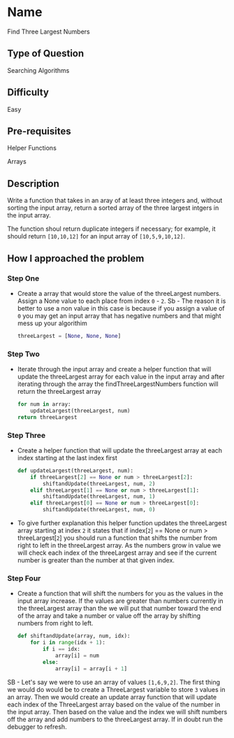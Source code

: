 # Name 

Find Three Largest Numbers

## Type of Question

Searching Algorithms

## Difficulty

Easy

## Pre-requisites

Helper Functions 

Arrays

## Description

Write a function that takes in an aray of at least three integers and, without sorting the input array, return a sorted array of the three largest intgers in the input array. 

The function shoul return duplicate integers if necessary; for example, it should return `[10,10,12]` for an input array of `[10,5,9,10,12]`. 

## How I approached the problem

### Step One

* Create a array that would store the value of the threeLargest numbers. Assign a None value to each place from index `0` - `2`. 
Sb - The reason it is better to use a non value in this case is because if you assign a value of `0` you may get an input array that has negative numbers and that might mess up your algorithim 

    ```python
    threeLargest = [None, None, None]
    ```

### Step Two 

* Iterate through the input array and create a helper function that will update the threeLargest array for each value in the input array and after iterating through the array the findThreeLargestNumbers function will return the threeLargest array

    ```python
    for num in array:
        updateLargest(threeLargest, num)
    return threeLargest
    ```

### Step Three 

* Create a helper function that will update the threeLargest array at each index starting at the last index first

    ```python
    def updateLargest(threeLargest, num):
        if threeLargest[2] == None or num > threeLargest[2]:
            shiftandUpdate(threeLargest, num, 2)
        elif threeLargest[1] == None or num > threeLargest[1]:
            shiftandUpdate(threeLargest, num, 1)
        elif threeLargest[0] == None or num > threeLargest[0]:
            shiftandUpdate(threeLargest, num, 0)
    ```

* To give further explanation this helper function updates the threeLargest array starting at index `2` it states that if index[`2`] == None or num > threeLargest[`2`] you should run a function that shifts the number from right to left in the threeLargest array. As the numbers grow in value we will check each index of the threeLargest array and see if the current number is greater than the number at that given index. 

### Step Four

* Create a function that will shift the numbers for you as the values in the input array increase. If the values are greater than numbers currently in the threeLargest array than the we will put that number toward the end of the array and take a number or value off the array by shifting numbers from right to left.

    ```python
    def shiftandUpdate(array, num, idx):
        for i in range(idx + 1):
            if i == idx:
                array[i] = num
		    else:
                array[i] = array[i + 1]
    ```

SB - Let's say we were to use an array of values `[1,6,9,2]`. The first thing we would do would be to create a ThreeLargest variable to store `3` values in an array. Then we would create an update array function that will update each index of the ThreeLargest array based on the value of the number in the input array. Then based on the value and the index we will shift numbers off the array and add numbers to the threeLargest array. If in doubt run the debugger to refresh. 